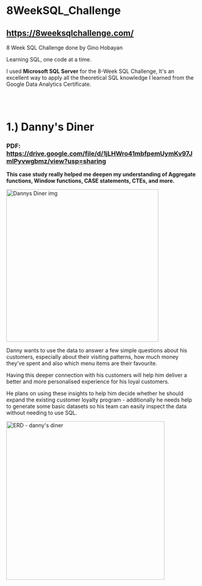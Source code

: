 # 8WeekSQL_Challenge

## https://8weeksqlchallenge.com/

8 Week SQL Challenge done by Gino Hobayan

Learning SQL, one code at a time.

I used **Microsoft SQL Server** for the 8-Week SQL Challenge, 
It's an excellent way to apply all the theoretical SQL knowledge I learned from the Google Data Analytics Certificate.


<br>
<br>

# **1.) Danny's Diner**

### **PDF: https://drive.google.com/file/d/1jLHWro41mbfpemUymKv97JmIPyvwgbmz/view?usp=sharing**

**This case study really helped me deepen my understanding of Aggregate functions, Window functions, CASE statements, CTEs, and more.**


<img width="401" alt="Dannys Diner img" src="https://github.com/Gino-Freud-Hobayan/8WeekSQL_Challenge/assets/117270964/64af7ab9-d0d9-4607-9e42-1c22184999ff">

<br>

Danny wants to use the data to answer a few simple questions about his customers, especially about their visiting patterns, how much money they’ve spent and also which menu items are their favourite. 

Having this deeper connection with his customers will help him deliver a better and more personalised experience for his loyal customers.

He plans on using these insights to help him decide whether he should expand the existing customer loyalty program - additionally he needs help to generate some basic datasets so his team can easily inspect the data without needing to use SQL.

<img width="417" alt="ERD - danny's diner" src="https://github.com/Gino-Freud-Hobayan/8WeekSQL_Challenge/assets/117270964/e7399105-1556-4306-a992-6534f87c4daf">






<br>
<br>





